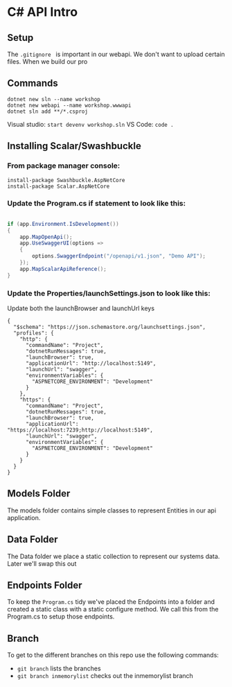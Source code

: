# C# API Intro

## Setup

The ```.gitignore ``` is important in our webapi.  We don't want to upload certain files.  When we build our pro
## Commands

```
dotnet new sln --name workshop
dotnet new webapi --name workshop.wwwapi
dotnet sln add **/*.csproj
```
Visual studio:
```start devenv workshop.sln```
VS Code: ```code .```

## Installing Scalar/Swashbuckle

### From package manager console:

```
install-package Swashbuckle.AspNetCore
install-package Scalar.AspNetCore
```

### Update the Program.cs if statement to look like this:
```cs

if (app.Environment.IsDevelopment())
{
    app.MapOpenApi();
    app.UseSwaggerUI(options =>
    {
        options.SwaggerEndpoint("/openapi/v1.json", "Demo API");
    });
    app.MapScalarApiReference();
}

```

### Update the Properties/launchSettings.json to look like this:

Update both the launchBrowser and launchUrl keys
```
{
  "$schema": "https://json.schemastore.org/launchsettings.json",
  "profiles": {
    "http": {
      "commandName": "Project",
      "dotnetRunMessages": true,
      "launchBrowser": true,
      "applicationUrl": "http://localhost:5149",
      "launchUrl": "swagger",
      "environmentVariables": {
        "ASPNETCORE_ENVIRONMENT": "Development"
      }
    },
    "https": {
      "commandName": "Project",
      "dotnetRunMessages": true,
      "launchBrowser": true,
      "applicationUrl": "https://localhost:7239;http://localhost:5149",
      "launchUrl": "swagger",
      "environmentVariables": {
        "ASPNETCORE_ENVIRONMENT": "Development"
      }
    }
  }
}
```


## Models Folder

The models folder contains simple classes to represent Entities in our api application.

## Data Folder

The Data folder we place a static collection to represent our systems data.  Later we'll swap this out 

## Endpoints Folder

To keep the ```Program.cs``` tidy we've placed the Endpoints into a folder and created a static class with a static configure method.  We call this from the Program.cs to setup those endpoints.



## Branch

To get to the different branches on this repo use the following commands:

- ```git branch``` lists the branches
- ```git branch inmemorylist``` checks out the inmemorylist branch
